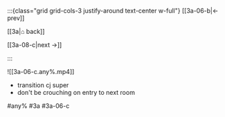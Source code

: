 :::{class="grid grid-cols-3 justify-around text-center w-full"}
[[3a-06-b|← prev]]

[[3a|⌂ back]]

[[3a-08-c|next →]]

:::

![[3a-06-c.any%.mp4]]

* transition cj super
* don't be crouching on entry to next room

#any% #3a #3a-06-c
